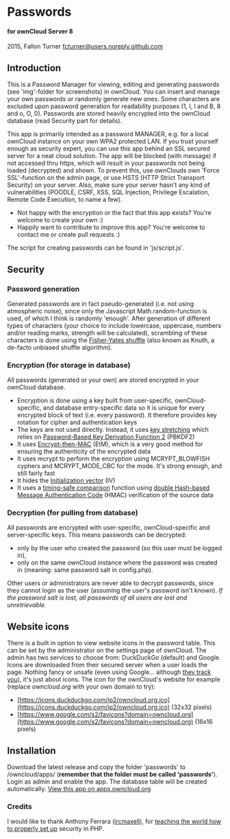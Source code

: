 # Passwords
#### for ownCloud Server 8
2015, Fallon Turner <fcturner@users.noreply.github.com>

## Introduction
This is a Password Manager for viewing, editing and generating passwords (see 'img'-folder for screenshots) in ownCloud. You can insert and manage your own passwords or randomly generate new ones. Some characters are excluded upon password generation for readability purposes (1, I, l and B, 8 and o, O, 0). Passwords are stored heavily encrypted into the ownCloud database (read Security part for details). 

This app is primarily intended as a password MANAGER, e.g. for a local ownCloud instance on your own WPA2 protected LAN. If you trust yourself enough as security expert, you can use this app behind an SSL secured server for a neat cloud solution. The app will be blocked (with message) if not accessed thru https, which will result in your passwords not being loaded (decrypted) and shown. To prevent this, use ownClouds own 'Force SSL'-function on the admin page, or use HSTS (HTTP Strict Transport Security) on your server. Also, make sure your server hasn't any kind of vulnerabilities (POODLE, CSRF, XSS, SQL Injection, Privilege Escalation, Remote Code Execution, to name a few).

* Not happy with the encryption or the fact that this app exists? You're welcome to create your own :)
* Happily want to contribute to improve this app? You're welcome to contact me or create pull requests :)

The script for creating passwords can be found in 'js/script.js'.

## Security
### Password generation
Generated passwords are in fact pseudo-generated (i.e. not using atmospheric noise), since only the Javascript Math.random-function is used, of which I think is randomly 'enough'. After generation of different types of characters (your choice to include lowercase, uppercase, numbers and/or reading marks, strength will be calculated), scrambling of these characters is done using the [Fisher-Yates shuffle](http://en.wikipedia.org/wiki/Fisher%E2%80%93Yates_shuffle) (also known as Knuth, a de-facto unbiased shuffle algorithm).
### Encryption (for storage in database)
All passwords (generated or your own) are stored encrypted in your ownCloud database.
* Encryption is done using a key built from user-specific, ownCloud-specific, and database entry-specific data so it is unique for every encrypted block of text (i.e. every password). It therefore provides key rotation for cipher and authentication keys
* The keys are not used directly. Instead, it uses [key stretching](http://en.wikipedia.org/wiki/Key_stretching) which relies on [Password-Based Key Derivation Function 2](http://en.wikipedia.org/wiki/PBKDF2) (PBKDF2)
* It uses [Encrypt-then-MAC](http://en.wikipedia.org/wiki/Authenticated_encryption#Approaches_to_Authenticated_Encryption) (EtM), which is a very good method for ensuring the authenticity of the encrypted data
* It uses mcrypt to perform the encryption using MCRYPT_BLOWFISH cyphers and MCRYPT_MODE_CBC for the mode. It's strong enough, and still fairly fast
* It hides the [Initialization vector](http://en.wikipedia.org/wiki/Initialization_vector) (IV)
* It uses a [timing-safe comparison](http://blog.ircmaxell.com/2014/11/its-all-about-time.html) function using [double Hash-based Message Authentication Code](http://en.wikipedia.org/wiki/Hash-based_message_authentication_code) (HMAC) verification of the source data

### Decryption (for pulling from database)
All passwords are encrypted with user-specific, ownCloud-specific and server-specific keys. This means passwords can be decrypted:
* only by the user who created the password (so this user must be logged in),
* only on the same ownCloud instance where the password was created in (meaning: same password salt in config.php).

Other users or administrators are never able to decrypt passwords, since they cannot login as the user (assuming the user's password isn't known). *If the password salt is lost, all passwords of all users are lost and unretrievable.*

## Website icons
There is a built in option to view website icons in the password table. This can be set by the administrator on the settings page of ownCloud. The admin has two services to choose from: DuckDuckGo (default) and Google. Icons are downloaded from their secured server when a user loads the page. Nothing fancy or unsafe (even using Google... although [they track you](http://donttrack.us)), it's just about icons. The icon for the ownCloud's website for example (replace *owncloud.org* with your own domain to try): 
* [https://icons.duckduckgo.com/ip2/owncloud.org.ico](https://icons.duckduckgo.com/ip2/owncloud.org.ico) (32x32 pixels)
* [https://www.google.com/s2/favicons?domain=owncloud.org](https://www.google.com/s2/favicons?domain=owncloud.org) (16x16 pixels)

## Installation
Download the latest release and copy the folder 'passwords' to /owncloud/apps/ (**remember that the folder must be called 'passwords'**). Login as admin and enable the app. The database table will be created automatically.
[View this app on apps.owncloud.org](https://apps.owncloud.com/content/show.php/Passwords?content=170480)

### Credits
I would like to thank Anthony Ferrara ([ircmaxell](http://careers.stackoverflow.com/ircmaxell)), for [teaching the world how to properly set up](http://stackoverflow.com/questions/5089841/two-way-encryption-i-need-to-store-passwords-that-can-be-retrieved/5093422#5093422) security in PHP.
